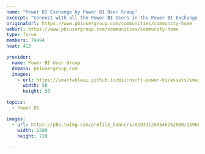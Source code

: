 ```yaml
---
name: "Power BI Exchange by Power BI User Group"
excerpt: "Connect with all the Power BI Users in the Power BI Exchange! All the user groups have access to this one online forum to collaboratively and instantly share their Power BI projects, wins and struggles."
originalUrl: https://www.pbiusergroup.com/communities/community-home
webUrl: https://www.pbiusergroup.com/communities/community-home
type: forum
members: 76494
heat: 413

provider:
  name: Power BI User Group
  domain: pbiusergroup.com
  images:
    - url: https://smartableai.github.io/microsoft-power-bi/assets/images/organizations/pbiusergroup.com-50x50.jpg
      width: 50
      height: 50

topics:
  - Power BI

images:
  - url: https://pbs.twimg.com/profile_banners/819311260546252800/1596811806/1500x500
    width: 1280
    height: 720

---
```


